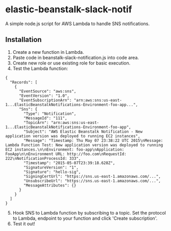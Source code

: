 # elastic-beanstalk-slack-notif

A simple node.js script for AWS Lambda to handle SNS notifications.

## Installation
1. Create a new function in Lambda.
2. Paste code in beanstalk-slack-notification.js into code area.
3. Create new role or use existing role for basic execution.
4. Test the Lambda function:
```
{
  "Records": [
    {
      "EventSource": "aws:sns",
      "EventVersion": "1.0",
      "EventSubscriptionArn": "arn:aws:sns:us-east-1...ElasticBeanstalkNotifications-Environment-foo-app...",
      "Sns": {
        "Type": "Notification",
        "MessageId": "111",
        "TopicArn": "arn:aws:sns:us-east-1...ElasticBeanstalkNotifications-Environment-foo-app",
        "Subject": "AWS Elastic Beanstalk Notification - New application version was deployed to running EC2 instances",
        "Message": "Timestamp: Thu May 07 23:38:22 UTC 2015\nMessage: Lambda Function Test: New application version was deployed to running EC2 instances.\n\nEnvironment: foo-app\nApplication: FooApp\n\nEnvironment URL: http://foo.com\nRequestId: 222\nNotificationProcessId: 333",
        "Timestamp": "2015-05-07T23:39:18.628Z",
        "SignatureVersion": "1",
        "Signature": "hello-sig",
        "SigningCertUrl": "https://sns.us-east-1.amazonaws.com/...",
        "UnsubscribeUrl": "https://sns.us-east-1.amazonaws.com/...",
        "MessageAttributes": {}
      }
    }
  ]
}
```
5. Hook SNS to Lambda function by subscribing to a topic. Set the protocol to Lambda, endpoint to your function and click 'Create subscription'.
6. Test it out!
